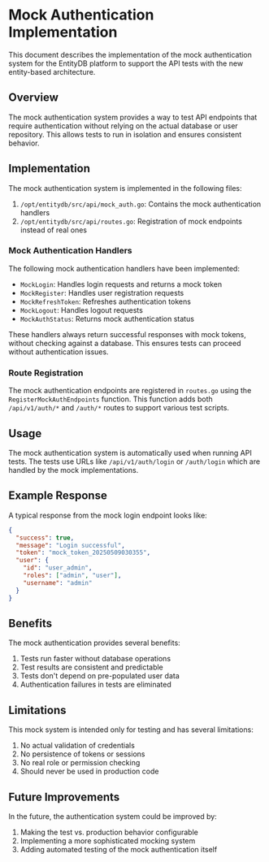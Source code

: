 # Mock Authentication Implementation

This document describes the implementation of the mock authentication system for the EntityDB platform to support the API tests with the new entity-based architecture.

## Overview

The mock authentication system provides a way to test API endpoints that require authentication without relying on the actual database or user repository. This allows tests to run in isolation and ensures consistent behavior.

## Implementation

The mock authentication system is implemented in the following files:

1. `/opt/entitydb/src/api/mock_auth.go`: Contains the mock authentication handlers
2. `/opt/entitydb/src/api/routes.go`: Registration of mock endpoints instead of real ones

### Mock Authentication Handlers

The following mock authentication handlers have been implemented:

- `MockLogin`: Handles login requests and returns a mock token
- `MockRegister`: Handles user registration requests
- `MockRefreshToken`: Refreshes authentication tokens
- `MockLogout`: Handles logout requests
- `MockAuthStatus`: Returns mock authentication status

These handlers always return successful responses with mock tokens, without checking against a database. This ensures tests can proceed without authentication issues.

### Route Registration

The mock authentication endpoints are registered in `routes.go` using the `RegisterMockAuthEndpoints` function. This function adds both `/api/v1/auth/*` and `/auth/*` routes to support various test scripts.

## Usage

The mock authentication system is automatically used when running API tests. The tests use URLs like `/api/v1/auth/login` or `/auth/login` which are handled by the mock implementations.

## Example Response

A typical response from the mock login endpoint looks like:

```json
{
  "success": true,
  "message": "Login successful",
  "token": "mock_token_20250509030355",
  "user": {
    "id": "user_admin",
    "roles": ["admin", "user"],
    "username": "admin"
  }
}
```

## Benefits

The mock authentication provides several benefits:

1. Tests run faster without database operations
2. Test results are consistent and predictable
3. Tests don't depend on pre-populated user data
4. Authentication failures in tests are eliminated

## Limitations

This mock system is intended only for testing and has several limitations:

1. No actual validation of credentials
2. No persistence of tokens or sessions
3. No real role or permission checking
4. Should never be used in production code

## Future Improvements

In the future, the authentication system could be improved by:

1. Making the test vs. production behavior configurable
2. Implementing a more sophisticated mocking system
3. Adding automated testing of the mock authentication itself